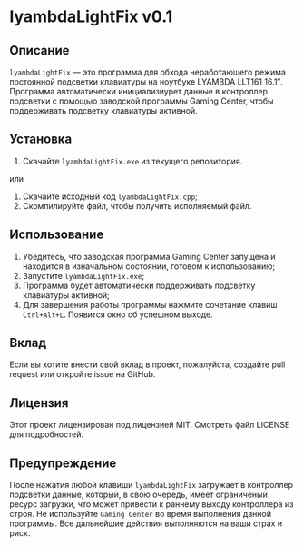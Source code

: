 ﻿# lyambdaLightFix v0.1

## Описание
`lyambdaLightFix` — это программа для обхода неработающего режима постоянной подсветки клавиатуры на ноутбуке LYAMBDA LLT161 16.1″. Программа автоматически инициализиурет данные в контроллер подсветки с помощью заводской программы Gaming Center, чтобы поддерживать подсветку клавиатуры активной.

## Установка
1. Скачайте `lyambdaLightFix.exe` из текущего репозитория.
   
или

1. Скачайте исходный код `lyambdaLightFix.cpp`;
2. Скомпилируйте файл, чтобы получить исполняемый файл.

## Использование
1. Убедитесь, что заводская программа Gaming Center запущена и находится в изначальном состоянии, готовом к использованию;
2. Запустите `lyambdaLightFix.exe`;
3. Программа будет автоматически поддерживать подсветку клавиатуры активной;
4. Для завершения работы программы нажмите сочетание клавиш `Ctrl+Alt+L`. Появится окно об успешном выходе.

## Вклад
Если вы хотите внести свой вклад в проект, пожалуйста, создайте pull request или откройте issue на GitHub.

## Лицензия
Этот проект лицензирован под лицензией MIT. Смотреть файл LICENSE для подробностей.

## Предупреждение
После нажатия любой клавиши `lyambdaLightFix` загружает в контроллер подсветки данные, который, в свою очередь, имеет ограниченый ресурс загрузки, что может привести к раннему выходу контроллера из строя. Не используйте `Gaming Center` во время выполнения данной программы. Все дальнейшие действия выполняются на ваши страх и риск.
